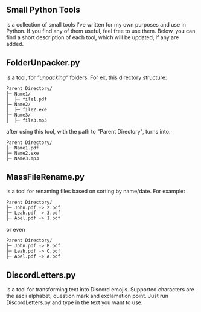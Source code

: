 ﻿## Small Python Tools
is a collection of small tools I've written for my own purposes and use in Python. If you find any of them useful, feel free to use them.
Below, you can find a short description of each tool, which will be updated, if any are added.

## FolderUnpacker.py
is a tool, for *"unpacking"* folders. For ex, this directory structure:
```
Parent Directory/
├─ Name1/
│  ├─ file1.pdf
├─ Name2/
│  ├─ file2.exe
├─ Name3/
│  ├─ file3.mp3
```
after using this tool, with the path to "Parent Directory", turns into:
```
Parent Directory/
├─ Name1.pdf
├─ Name2.exe
├─ Name3.mp3
```

## MassFileRename.py
is a tool for renaming files based on sorting by name/date. For example:
```
Parent Directory/
├─ John.pdf -> 2.pdf
├─ Leah.pdf -> 3.pdf
├─ Abel.pdf -> 1.pdf
```
or even
```
Parent Directory/
├─ John.pdf -> B.pdf
├─ Leah.pdf -> C.pdf
├─ Abel.pdf -> A.pdf
```

## DiscordLetters.py
is a tool for transforming text into Discord emojis. Supported characters are the ascii alphabet, question mark and exclamation point.
Just run DiscordLetters.py and type in the text you want to use.